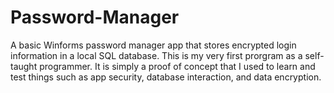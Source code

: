# Password-Manager
A basic Winforms password manager app that stores encrypted login information in a local SQL database. 
This is my very first prorgram as a self-taught programmer. It is simply a proof of concept that I used to learn and test things such as app security, database interaction, and data encryption.
